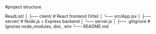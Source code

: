 #project structure

ReadList/
│
├── client/        # React frontend (Vite)
│   └── src/App.jsx
│
├── server/        # Node.js + Express backend
│   └── server.js
│
├── .gitignore     # Ignores node_modules, dist, .env
└── README.md




